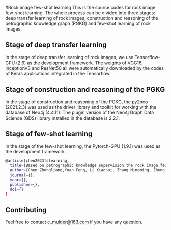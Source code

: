 #Rock image few-shot learning
This is the source codes for rock image few-shot learning. The whole process can be divided into three stages: deep transfer learning of rock images, construction and reasoning of the petrographic knowledge graph (PGKG) and few-shot learning of rock images.
    

## Stage of deep transfer learning
In the stage of deep transfer learning  of rock images, we use Tensorflow-GPU (2.6) as the development framework. The weights of VGG16, InceptionV3 and ResNet50 all were automatically downloaded by the codes of Keras applications integrated in the Tensorflow.

## Stage of construction and reasoning of the PGKG
In the stage of construction and reasoning of the PGKG, the py2neo (2021.2.3) was used as the driver library and toolkit for working with the database of Neo4j (4.4.11). The plugin version of the Neo4j Graph Data Science (GDS) library installed in the database is 2.2.1. 

## Stage of few-shot learning
In the stage of the few-shot learning, the Pytorch-GPU (1.9.1) was used as the development framework. 


```bash
@article{chen2023fslearning,
  title={Based on petrographic knowledge supervision the rock image few-shot learning},
  author={Chen Zhongliang,Yuan Feng, Li Xiaohui, Zhang Mingming, Zheng Chaojie},
  journal={},
  year={},
  publisher={},
  doi={}
}
```

## Contributing
Feel free to contact c_mulder@163.com if you have any question.
